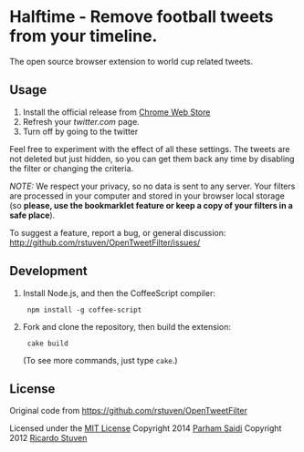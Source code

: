 # Halftime - Remove football tweets from your timeline.

The open source browser extension to world cup related tweets.

## Usage

1. Install the official release from [Chrome Web Store](https://chrome.google.com/webstore/detail/halftime/jadppkpaidfckjkfafggbagpekfepobp) 
1. Refresh your *twitter.com* page.
2. Turn off by going to the twitter 

Feel free to experiment with the effect of all these settings. The tweets are not deleted but just hidden, so you can get them back any time by disabling the filter or changing the criteria.

*NOTE:* We respect your privacy, so no data is sent to any server. Your filters are processed in your computer and stored in your browser local storage (so **please, use the bookmarklet feature or keep a copy of your filters in a safe place**).

To suggest a feature, report a bug, or general discussion:
http://github.com/rstuven/OpenTweetFilter/issues/

## Development

1. Install Node.js, and then the CoffeeScript compiler:

		npm install -g coffee-script

1. Fork and clone the repository, then build the extension:

		cake build

	(To see more commands, just type `cake`.)

## License

Original code from https://github.com/rstuven/OpenTweetFilter

Licensed under the [MIT License](http://creativecommons.org/licenses/MIT/)
Copyright 2014 [Parham Saidi](mailto:parham@parha.me)
Copyright 2012 [Ricardo Stuven](mailto:rstuven@gmail.com)
